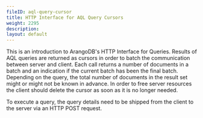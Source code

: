 ```yaml
---
fileID: aql-query-cursor
title: HTTP Interface for AQL Query Cursors
weight: 2295
description: 
layout: default
---
```

This is an introduction to ArangoDB's HTTP Interface for Queries. Results of AQL
queries are returned as cursors in order to batch the communication
between server and client. Each call returns a number of documents in a batch
and an indication if the current batch has been the final batch. Depending on
the query, the total number of documents in the result set might or might not be
known in advance. In order to free server resources the client should delete the
cursor as soon as it is no longer needed.

To execute a query, the query details need to be shipped from the client to
the server via an HTTP POST request.
